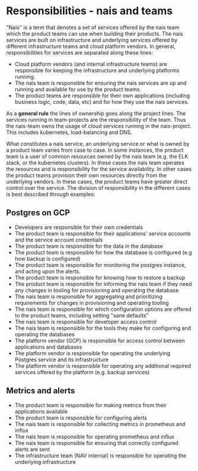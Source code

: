 # Responsibilities - nais and teams

"Nais" is a term that denotes a set of services offered by the nais team which the product teams can use when building their products. 
The nais services are built on infrastructure and underlying services offered by different infrastructure teams and cloud platform vendors. 
In general, responsibilities for services are separated along these lines:

* Cloud platform vendors (and internal infrastructure teams) are responsible for keeping the infrastructure and underlying platforms running.
* The nais team is responsible for ensuring the nais services are up and running and available for use by the product teams.
* The product teams are responsible for their own applications (including business logic, code, data, etc) and for how they use the nais services.

As a **general rule** the lines of ownership goes along the project lines. The services running in team-projects are the responsibility of the team. Thus the nais-team owns the usage of cloud services running in the nais-project. This includes kubernetes, load-balancing and DNS. 

What constitutes a nais service, an underlying service or what is owned by a product team varies from case to case. 
In some instances, the product team is a user of common resources owned by the nais team (e.g. the ELK stack, or the kubernetes clusters). 
In these cases the nais team operates the resources and is responsibility for the service availability. 
In other cases the product teams provision their own resources directly from the underlying vendors. 
In these cases, the product teams have greater direct control over the service. The division of responsibility in the different cases is best described through examples:

## Postgres on GCP

- Developers are responsible for their own credentials
- The product team is responsible for their applications' service accounts and the service account credentials
- The product team is responsible for the data in the database
- The product team is responsible for how the database is configured (e.g how backup is configured)
- The product team is responsible for monitoring the postgres instance, and acting upon the alerts. 
- The product team is responsible for knowing how to restore a backup
- The product team is responsible for informing the nais team if they need any changes in tooling for provisioning and operating the database
- The nais team is responsible for aggregating and prioritizing requirements for changes in provisioning and operating tooling
- The nais team is responsible for which configuration options are offered to the product teams, including setting "sane defaults"
- The nais team is responsible for developer access control
- The nais team is responsible for the tools they make for configuring and operating the databases
- The platform vendor (GCP) is responsible for access control between applications and databases
- The platform vendor is responsible for operating the underlying Postgres service and its infrastructure
- The platform vendor is responsible for operating any additional required services offered by the platform (e.g. backup services)



## Metrics and alerts

- The product team is responsible for making metrics from their applications available
- The product team is responsible for configuring alerts
- The nais team is responsible for collecting metrics in prometheus and influx
- The nais team is responsible for operating prometheus and influx
- The nais team is responsible for ensuring that correctly configured alerts are sent
- The infrastructure team (NAV internal) is responsible for operating the underlying infrastructure
